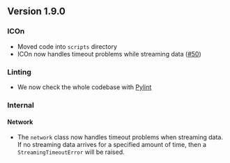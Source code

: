 ## Version 1.9.0

### ICOn

- Moved code into `scripts` directory
- ICOn now handles timeout problems while streaming data ([#50](https://github.com/MyTooliT/ICOc/issues/50))

### Linting

- We now check the whole codebase with [Pylint](https://github.com/PyCQA/pylint)

### Internal

#### Network

- The `network` class now handles timeout problems when streaming data. If no streaming data arrives for a specified amount of time, then a `StreamingTimeoutError` will be raised.
